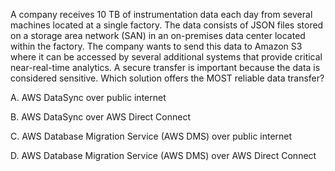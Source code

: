 A company receives 10 TB of instrumentation data each day from several machines located at a single factory. The data consists of JSON files stored on a storage area network (SAN) in an on-premises data center located within the factory. The company wants to send this data to Amazon S3 where it can be accessed by several additional systems that provide critical near-real-time analytics. A secure transfer is important because the data is considered sensitive. Which solution offers the MOST reliable data transfer? 

A. AWS DataSync over public internet 

B. AWS DataSync over AWS Direct Connect 

C. AWS Database Migration Service (AWS DMS) over public internet 

D. AWS Database Migration Service (AWS DMS) over AWS Direct Connect